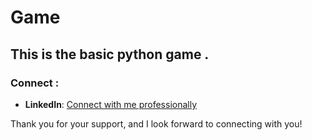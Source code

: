 <h1> Game </h1>

## This is the basic python game .
 
 
### Connect :
- **LinkedIn**: [Connect with me professionally](https://in.linkedin.com/in/sahilsdeshpande)

Thank you for your support, and I look forward to connecting with you!
